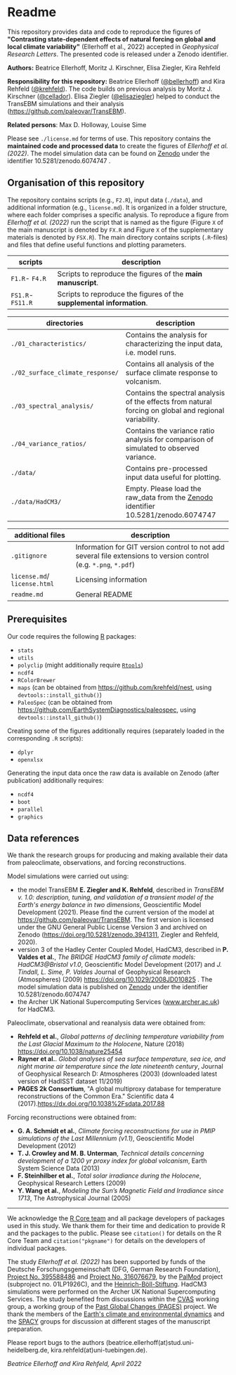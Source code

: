 # Readme

This repository provides data and code to reproduce the figures of **"Contrasting state-dependent effects of natural forcing on global and local climate variability"** (Ellerhoff et al., 2022) accepted in *Geophysical Research Letters*. The presented code is released under a Zenodo identifier.

**Authors:** Beatrice Ellerhoff, Moritz J. Kirschner, Elisa Ziegler, Kira Rehfeld

**Responsibility for this repository:** Beatrice Ellerhoff ([@bellerhoff](https://github.com/bellerhoff)) and Kira Rehfeld ([@krehfeld](https://github.com/krehfeld)). The code builds on previous analysis by Moritz J. Kirschner ([@cellador](https://github.com/cellador)). Elisa Ziegler ([@elisaziegler](https://github.com/elisaziegler)) helped to conduct the TransEBM simulations and their analysis (https://github.com/paleovar/TransEBM). 

**Related persons**: Max D. Holloway, Louise Sime

Please see `./license.md` for terms of use. This repository contains the **maintained code and processed data** to create the figures of *Ellerhoff et al. (2022)*. The model simulation data can be found on [Zenodo](https://doi.org/10.5281/zenodo.6074747) under the identifier 10.5281/zenodo.6074747 . 

## Organisation of this repository

The repository contains scripts (e.g., `F2.R`), input data (`./data`), and additional information (e.g., `license.md`). It is organized in a folder structure, where each folder comprises a specific analysis. To reproduce a figure from *Ellerhoff et al. (2022)* run the script that is named as the figure (Figure `X` of the main manuscript is denoted by `FX.R` and Figure `X` of the supplementary materials is denoted by `FSX.R`). The main directory contains  scripts (`.R`-files) and files that define useful functions and plotting parameters.

scripts | description
---- | ----------
`F1.R`- `F4.R` | Scripts to reproduce the figures of the **main manuscript**.
`FS1.R`- `FS11.R`| Scripts to reproduce the figures of the **supplemental information**.

directories | description
---- | ----------
`./01_characteristics/` | Contains the analysis for characterizing the input data, i.e. model runs.  
`./02_surface_climate_response/` | Contains all analysis of the surface climate response to volcanism.
`./03_spectral_analysis/` | Contains the spectral analysis of the effects from natural forcing on global and regional variability. 
`./04_variance_ratios/` | Contains the variance ratio analysis for comparison of simulated to observed variance.
`./data/` | Contains pre-processed input data useful for plotting. 
`./data/HadCM3/` | Empty. Please load the raw_data from the [Zenodo](https://doi.org/10.5281/zenodo.6074747) identifier 10.5281/zenodo.6074747 

additional files | description
---- | ----------
`.gitignore` | Information for GIT version control to not add several file extensions to version control (e.g. `*.png`, `*.pdf`)
`license.md`/ `license.html` | Licensing information
`readme.md` | General README

## Prerequisites

Our code requires the following [R](https://www.r-project.org/) packages:

- `stats`
- `utils`
- `polyclip` (might additionally require [`Rtools`](https://cran.r-project.org/))
- `ncdf4`
- `RColorBrewer`
- `maps` (can be obtained from https://github.com/krehfeld/nest, using `devtools::install_github()`)
- `PaleoSpec` (can be obtained from https://github.com/EarthSystemDiagnostics/paleospec, using `devtools::install_github()`)

Creating some of the figures additionally requires (separately loaded in the corresponding `.R` scripts):

- `dplyr`
- `openxlsx`

Generating the input data once the raw data is available on Zenodo (after publication) additionally requires:

- `ncdf4`
- `boot`
- `parallel`
- `graphics`

## Data references

We thank the research groups for producing and making available their data from paleoclimate, observations, and forcing reconstructions.

Model simulations were carried out using:
- the model TransEBM **E. Ziegler and K. Rehfeld**, described in *TransEBM v. 1.0: description, tuning, and validation of a transient model of the Earth's energy balance in two dimensions*, Geoscientific Model Development (2021). Please find the current version of the model at https://github.com/paleovar/TransEBM. The first version is licensed under the GNU General Public License Version 3 and archived on Zenodo (https://doi.org/10.5281/zenodo.3941311, Ziegler and Rehfeld, 2020).
- version 3 of the Hadley Center Coupled Model, HadCM3, described in **P. Valdes et al.**, *The BRIDGE HadCM3 family of climate models: HadCM3@Bristol v1.0*, Geoscientific Model Development (2017) and *J. Tindall, L. Sime, P. Valdes* Journal of Geophysical Research (Atmospheres) (2009) https://doi.org/10.1029/2008JD010825 . The model simulation data is published on [Zenodo](https://doi.org/10.5281/zenodo.6074747) under the identifier 10.5281/zenodo.6074747 
- the Archer UK National Supercomputing Services (www.archer.ac.uk) for HadCM3.

Paleoclimate, observational and reanalysis data were obtained from:

- **Rehfeld et al.**, *Global patterns of declining temperature variability from the Last Glacial Maximum to the Holocene*, Nature (2018) https://doi.org/10.1038/nature25454
- **Rayner et al.**. *Global analyses of sea surface temperature, sea ice, and night marine air temperature since the late nineteenth century*, Journal of Geophysical Research D: Atmospheres (2003) (downloaded latest version of HadISST dataset 11/2019)
- **PAGES 2k Consortium**, "A global multiproxy database for temperature reconstructions of the Common Era." Scientific data 4 (2017).https://dx.doi.org/10.1038%2Fsdata.2017.88

Forcing reconstructions were obtained from:
- **G. A. Schmidt et al.**, *Climate forcing reconstructions for use in PMIP simulations of the Last Millennium (v1.1)*, Geoscientific Model Development (2012)
- **T. J. Crowley and M. B. Unterman**, *Technical details concerning development of a 1200 yr proxy index for global volcanism*, Earth System Science Data (2013)
- **F. Steinhilber et al.**, *Total solar irradiance during the Holocene*, Geophysical Research Letters (2009)
- **Y. Wang et al.**, *Modeling the Sun’s Magnetic Field and Irradiance since 1713*, The Astrophysical Journal (2005)

---
We acknowledge the [R Core team](https://www.R-project.org/) and all package developers of packages used in this study. We thank them for their time and dedication to provide R and the packages to the public. Please see `citation()` for details on the R Core Team and `citation("pkgname")` for details on the developers of individual packages.

The study *Ellerhoff et al. (2022)* has been supported by funds of the Deutsche Forschungsgemeinschaft (DFG, German Research Foundation), [Project No. 395588486](https://gepris.dfg.de/gepris/projekt/395588486?context=projekt&task=showDetail&id=395588486&) and [Project No. 316076679](https://gepris.dfg.de/gepris/projekt/316076679?context=projekt&task=showDetail&id=316076679&), by the [PalMod](https://www.palmod.de/) project (subproject no. 01LP1926C), and the [Heinrich-Böll-Stiftung](https://boell.de/). HadCM3 simulations were performed on the Archer UK National Supercomputing Services. The study benefited from discussions within the [CVAS](https://pastglobalchanges.org/science/wg/cvas/intro) working group, a working group of the [Past Global Changes (PAGES)](https://pastglobalchanges.org/pal) project. We thank the members of the [Earth's climate and environmental dynamics](https://www.iup.uni-heidelberg.de/en/research/paleoclimate-dynamics) and the [SPACY](https://uni-tuebingen.de/climatology/) groups for discussion at different stages of the manuscript preparation. 

Please report bugs to the authors (beatrice.ellerhoff(at)stud.uni-heidelberg.de, kira.rehfeld(at)uni-tuebingen.de).

*Beatrice Ellerhoff and Kira Rehfeld, April 2022*
